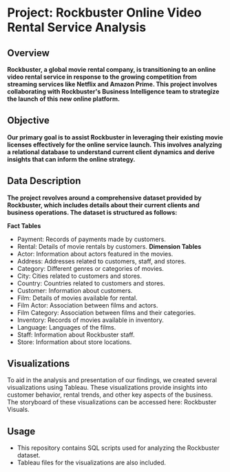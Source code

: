 # Project: Rockbuster Online Video Rental Service Analysis
## Overview
**Rockbuster, a global movie rental company, is transitioning to an online video rental service in response to the growing competition from streaming services like Netflix and Amazon Prime. This project involves collaborating with Rockbuster's Business Intelligence team to strategize the launch of this new online platform.**

## Objective
**Our primary goal is to assist Rockbuster in leveraging their existing movie licenses effectively for the online service launch. This involves analyzing a relational database to understand current client dynamics and derive insights that can inform the online strategy.**

## Data Description
**The project revolves around a comprehensive dataset provided by Rockbuster, which includes details about their current clients and business operations. The dataset is structured as follows:**

**Fact Tables**
- Payment: Records of payments made by customers.
- Rental: Details of movie rentals by customers.
**Dimension Tables**
- Actor: Information about actors featured in the movies.
- Address: Addresses related to customers, staff, and stores.
- Category: Different genres or categories of movies.
- City: Cities related to customers and stores.
- Country: Countries related to customers and stores.
- Customer: Information about customers.
- Film: Details of movies available for rental.
- Film Actor: Association between films and actors.
- Film Category: Association between films and their categories.
- Inventory: Records of movies available in inventory.
- Language: Languages of the films.
- Staff: Information about Rockbuster staff.
- Store: Information about store locations.

## Visualizations
To aid in the analysis and presentation of our findings, we created several visualizations using Tableau. These visualizations provide insights into customer behavior, rental trends, and other key aspects of the business. The storyboard of these visualizations can be accessed here: Rockbuster Visuals.

## Usage
- This repository contains SQL scripts used for analyzing the Rockbuster dataset.
- Tableau files for the visualizations are also included.
